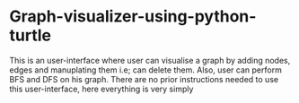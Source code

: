 # Graph-visualizer-using-python-turtle
This is an user-interface where user can visualise a graph by adding nodes, edges and manuplating them i.e; can delete them. Also, user can perform BFS and DFS on his graph. There are no prior instructions needed to use this user-interface, here everything is very simply

